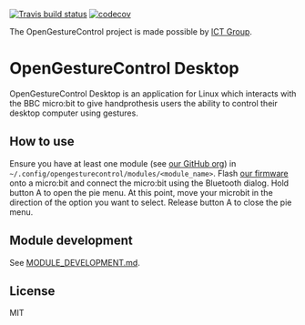 [![Travis build status](https://travis-ci.org/OpenGestureControl/Desktop.svg?branch=master)](https://travis-ci.org/OpenGestureControl) [![codecov](https://codecov.io/gh/OpenGestureControl/Desktop/branch/master/graph/badge.svg)](https://codecov.io/gh/OpenGestureControl/Desktop)

The OpenGestureControl project is made possible by [ICT Group](https://ict.eu/).

# OpenGestureControl Desktop
OpenGestureControl Desktop is an application for Linux which interacts with the BBC micro:bit to give handprothesis users the ability to control their desktop computer using gestures.

## How to use
Ensure you have at least one module (see [our GitHub org](https://github.com/OpenGestureControl/)) in ``~/.config/opengesturecontrol/modules/<module_name>``. Flash [our firmware](https://github.com/OpenGestureControl/micro-bit) onto a micro:bit and connect the micro:bit using the Bluetooth dialog. Hold button A to open the pie menu. At this point, move your microbit in the direction of the option you want to select. Release button A to close the pie menu.

## Module development
See [MODULE_DEVELOPMENT.md](MODULE_DEVELOPMENT.md).

## License
MIT
